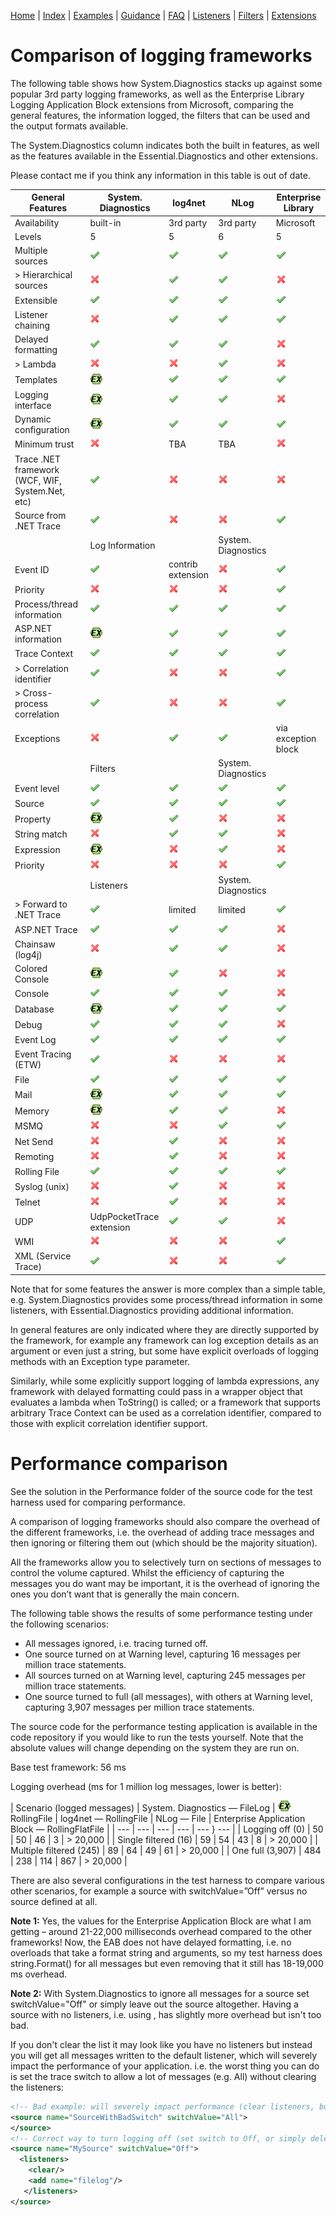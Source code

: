 [Home](../ReadMe.md) | [Index](Index.md) | [Examples](Examples.md) | [Guidance](Guidance.md) | [FAQ](FAQ.md) | [Listeners](Listeners.md) | [Filters](Filters.md) | [Extensions](Extensions.md)

# Comparison of logging frameworks

The following table shows how System.Diagnostics stacks up against some popular 3rd party logging frameworks, as well as the Enterprise Library Logging Application Block extensions from Microsoft, comparing the general features, the information logged, the filters that can be used and the output formats available. 

The System.Diagnostics column indicates both the built in features, as well as the features available in the Essential.Diagnostics and other extensions.

Please contact me if you think any information in this table is out of date.

| General Features | System. Diagnostics | log4net | NLog | Enterprise Library |
| ---------------- | ------------------- | ------- | ---- | ------------------ |
| Availability | built-in | 3rd party | 3rd party | Microsoft |
| Levels | 5 | 5 | 6 | 5 |
| Multiple sources | ![](images/Comparison_tick.png) | ![](images/Comparison_tick.png) | ![](images/Comparison_tick.png) | ![](images/Comparison_tick.png) |
| > Hierarchical sources | ![](images/Comparison_cross.png) | ![](images/Comparison_tick.png) | ![](images/Comparison_tick.png) | ![](images/Comparison_cross.png) |
| Extensible | ![](images/Comparison_tick.png) | ![](images/Comparison_tick.png) | ![](images/Comparison_tick.png) | ![](images/Comparison_tick.png) |
| Listener chaining | ![](images/Comparison_cross.png) | ![](images/Comparison_tick.png) | ![](images/Comparison_tick.png) | ![](images/Comparison_tick.png) |
| Delayed formatting | ![](images/Comparison_tick.png) | ![](images/Comparison_tick.png) | ![](images/Comparison_tick.png) | ![](images/Comparison_cross.png) |
| > Lambda | ![](images/Comparison_cross.png) | ![](images/Comparison_cross.png) | ![](images/Comparison_tick.png) | ![](images/Comparison_cross.png) |
| Templates | ![](images/ex.png) | ![](images/Comparison_tick.png) | ![](images/Comparison_tick.png) | ![](images/Comparison_tick.png) |
| Logging interface | ![](images/ex.png) | ![](images/Comparison_tick.png) | ![](images/Comparison_tick.png) | ![](images/Comparison_cross.png) |
| Dynamic configuration | ![](images/ex.png) | ![](images/Comparison_tick.png) | ![](images/Comparison_tick.png) | ![](images/Comparison_tick.png) |
| Minimum trust | ![](images/Comparison_cross.png) | TBA | TBA | ![](images/Comparison_cross.png) |
| Trace .NET framework (WCF, WIF, System.Net, etc) | ![](images/Comparison_tick.png) | ![](images/Comparison_cross.png) | ![](images/Comparison_cross.png) | ![](images/Comparison_cross.png) |
| Source from .NET Trace | ![](images/Comparison_tick.png) | ![](images/Comparison_cross.png) | ![](images/Comparison_cross.png) | ![](images/Comparison_tick.png) |
|| Log Information || System. Diagnostics || Log4net || NLog || Enterprise Library ||
| Event ID | ![](images/Comparison_tick.png) | contrib extension | ![](images/Comparison_cross.png) | ![](images/Comparison_tick.png) |
| Priority | ![](images/Comparison_cross.png) | ![](images/Comparison_cross.png) | ![](images/Comparison_cross.png) | ![](images/Comparison_tick.png) |
| Process/thread information | ![](images/Comparison_tick.png) | ![](images/Comparison_tick.png) | ![](images/Comparison_tick.png) | ![](images/Comparison_tick.png) |
| ASP.NET information | ![](images/ex.png) | ![](images/Comparison_tick.png) | ![](images/Comparison_tick.png) | ![](images/Comparison_tick.png) |
| Trace Context | ![](images/Comparison_tick.png) | ![](images/Comparison_tick.png) | ![](images/Comparison_tick.png) | ![](images/Comparison_tick.png) |
| > Correlation identifier | ![](images/Comparison_tick.png) | ![](images/Comparison_cross.png) | ![](images/Comparison_cross.png) | ![](images/Comparison_tick.png) |
| > Cross-process correlation | ![](images/Comparison_tick.png) | ![](images/Comparison_cross.png) | ![](images/Comparison_cross.png) | ![](images/Comparison_tick.png) |
| Exceptions | ![](images/Comparison_cross.png) | ![](images/Comparison_tick.png) | ![](images/Comparison_tick.png) | via exception block |
|| Filters || System. Diagnostics || Log4net || NLog || Enterprise Library ||
| Event level | ![](images/Comparison_tick.png) | ![](images/Comparison_tick.png) | ![](images/Comparison_tick.png) | ![](images/Comparison_tick.png) |
| Source | ![](images/Comparison_tick.png) | ![](images/Comparison_tick.png) | ![](images/Comparison_tick.png) | ![](images/Comparison_tick.png) |
| Property | ![](images/ex.png) | ![](images/Comparison_tick.png) | ![](images/Comparison_cross.png) | ![](images/Comparison_cross.png) |
| String match | ![](images/Comparison_cross.png) | ![](images/Comparison_tick.png) | ![](images/Comparison_tick.png) | ![](images/Comparison_cross.png) |
| Expression | ![](images/ex.png) | ![](images/Comparison_cross.png) | ![](images/Comparison_tick.png) | ![](images/Comparison_cross.png) |
| Priority | ![](images/Comparison_cross.png) | ![](images/Comparison_cross.png) | ![](images/Comparison_cross.png) | ![](images/Comparison_tick.png) |
|| Listeners || System. Diagnostics || Log4net || NLog || Enterprise Library ||
| > Forward to .NET Trace | ![](images/Comparison_tick.png) | limited | limited | ![](images/Comparison_tick.png) |
| ASP.NET Trace | ![](images/Comparison_tick.png) | ![](images/Comparison_tick.png) | ![](images/Comparison_tick.png) | ![](images/Comparison_cross.png) |
| Chainsaw (log4j) | ![](images/Comparison_cross.png) | ![](images/Comparison_tick.png) | ![](images/Comparison_tick.png) | ![](images/Comparison_cross.png) |
| Colored Console | ![](images/ex.png) | ![](images/Comparison_tick.png) | ![](images/Comparison_cross.png) | ![](images/Comparison_cross.png) |
| Console | ![](images/Comparison_tick.png) | ![](images/Comparison_tick.png) | ![](images/Comparison_tick.png) | ![](images/Comparison_cross.png) |
| Database | ![](images/ex.png) | ![](images/Comparison_tick.png) | ![](images/Comparison_tick.png) | ![](images/Comparison_tick.png) |
| Debug | ![](images/Comparison_tick.png) | ![](images/Comparison_tick.png) | ![](images/Comparison_tick.png) | ![](images/Comparison_cross.png) |
| Event Log | ![](images/Comparison_tick.png) | ![](images/Comparison_tick.png) | ![](images/Comparison_tick.png) | ![](images/Comparison_tick.png) |
| Event Tracing (ETW) | ![](images/Comparison_tick.png) | ![](images/Comparison_cross.png) | ![](images/Comparison_cross.png) | ![](images/Comparison_cross.png) |
| File | ![](images/Comparison_tick.png) | ![](images/Comparison_tick.png) | ![](images/Comparison_tick.png) | ![](images/Comparison_tick.png) |
| Mail | ![](images/ex.png) | ![](images/Comparison_tick.png) | ![](images/Comparison_tick.png) | ![](images/Comparison_tick.png) |
| Memory | ![](images/ex.png) | ![](images/Comparison_tick.png) | ![](images/Comparison_tick.png) | ![](images/Comparison_cross.png) |
| MSMQ | ![](images/Comparison_cross.png) | ![](images/Comparison_cross.png) | ![](images/Comparison_tick.png) | ![](images/Comparison_tick.png) |
| Net Send | ![](images/Comparison_cross.png) | ![](images/Comparison_tick.png) | ![](images/Comparison_cross.png) | ![](images/Comparison_cross.png) |
| Remoting | ![](images/Comparison_cross.png) | ![](images/Comparison_tick.png) | ![](images/Comparison_cross.png) | ![](images/Comparison_cross.png) |
| Rolling File | ![](images/Comparison_tick.png) | ![](images/Comparison_tick.png) | ![](images/Comparison_tick.png) | ![](images/Comparison_tick.png) |
| Syslog (unix) | ![](images/Comparison_cross.png) | ![](images/Comparison_tick.png) | ![](images/Comparison_cross.png) | ![](images/Comparison_cross.png) |
| Telnet | ![](images/Comparison_cross.png) | ![](images/Comparison_tick.png) | ![](images/Comparison_cross.png) | ![](images/Comparison_cross.png) |
| UDP | UdpPocketTrace extension | ![](images/Comparison_tick.png) | ![](images/Comparison_tick.png) | ![](images/Comparison_cross.png) |
| WMI | ![](images/Comparison_cross.png) | ![](images/Comparison_cross.png) | ![](images/Comparison_cross.png) | ![](images/Comparison_tick.png) |
| XML (Service Trace) | ![](images/Comparison_tick.png) | ![](images/Comparison_cross.png) | ![](images/Comparison_cross.png) | ![](images/Comparison_tick.png) |

Note that for some features the answer is more complex than a simple table, e.g. System.Diagnostics provides some process/thread information in some listeners, with Essential.Diagnostics providing additional information.

In general features are only indicated where they are directly supported by the framework, for example any framework can log exception details as an argument or even just a string, but some have explicit overloads of logging methods with an Exception type parameter.

Similarly, while some explicitly support logging of lambda expressions, any framework with delayed formatting could pass in a wrapper object that evaluates a lambda when ToString() is called; or a framework that supports arbitrary Trace Context can be used as a correlation identifier, compared to those with explicit correlation identifier support.

# Performance comparison

See the solution in the Performance folder of the source code for the test harness used for comparing performance.

A comparison of logging frameworks should also compare the overhead of the different frameworks, i.e. the overhead of adding trace messages and then ignoring or filtering them out (which should be the majority situation). 

All the frameworks allow you to selectively turn on sections of messages to control the volume captured. Whilst the efficiency of capturing the messages you do want may be important, it is the overhead of ignoring the ones you don’t want that is generally the main concern.

The following table shows the results of some performance testing under the following scenarios:
* All messages ignored, i.e. tracing turned off.
* One source turned on at Warning level, capturing 16 messages per million trace statements.
* All sources turned on at Warning level, capturing 245 messages per million trace statements.
* One source turned to full (all messages), with others at Warning level, capturing 3,907 messages per million trace statements.

The source code for the performance testing application is available in the code repository if you would like to run the tests yourself. Note that the absolute values will change depending on the system they are run on.

Base test framework: 56 ms

Logging overhead (ms for 1 million log messages, lower is better):

| Scenario (logged messages) | System. Diagnostics — FileLog | ![EX](images/ex.png) RollingFile | log4net — RollingFile | NLog — File | Enterprise Application Block — RollingFlatFile |
| --- | --- | --- | --- | --- } --- |
| Logging off (0) | 50 | 50 | 46 | 3 | > 20,000 |
| Single filtered (16) | 59 | 54 | 43 | 8 | > 20,000 |
| Multiple filtered (245) | 89 | 64 | 49 | 61 | > 20,000 |
| One full (3,907) | 484 | 238 | 114 | 867 | > 20,000 |

There are also several configurations in the test harness to compare various other scenarios, for example a source with switchValue=”Off” versus no source defined at all.

**Note 1:** Yes, the values for the Enterprise Application Block are what I am getting – around 21-22,000 milliseconds overhead compared to the other frameworks! Now, the EAB does not have delayed formatting, i.e. no overloads that take a format string and arguments, so my test harness does string.Format() for all messages but even removing that it still has 18-19,000 ms overhead.

**Note 2:** With System.Diagnostics to ignore all messages for a source set switchValue="Off" or simply leave out the source altogether. Having a source with no listeners, i.e. using <clear />, has slightly more overhead but isn't too bad.

If you don't clear the list it may look like you have no listeners but instead you will get all messages written to the default listener, which will severely impact the performance of your application. i.e. the worst thing you can do is set the trace switch to allow a lot of messages (e.g. All) without clearing the listeners:

```xml
<!-- Bad example: will severely impact performance (clear listeners, but leave source) -->
<source name="SourceWithBadSwitch" switchValue="All">
</source>
<!-- Correct way to turn logging off (set switch to Off, or simply delete completely) -->
<source name="MySource" switchValue="Off">
  <listeners>
    <clear/>
    <add name="filelog"/>
   </listeners>
</source>
```

